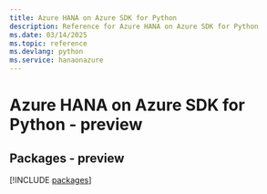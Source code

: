 ```yaml
---
title: Azure HANA on Azure SDK for Python
description: Reference for Azure HANA on Azure SDK for Python
ms.date: 03/14/2025
ms.topic: reference
ms.devlang: python
ms.service: hanaonazure
---
```

# Azure HANA on Azure SDK for Python - preview
## Packages - preview
[!INCLUDE [packages](hana-on-azure-index.md)]